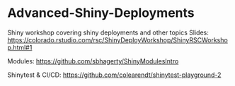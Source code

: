 # Advanced-Shiny-Deployments
Shiny workshop covering shiny deployments and other topics
Slides: 
https://colorado.rstudio.com/rsc/ShinyDeployWorkshop/ShinyRSCWorkshop.html#1

Modules:
https://github.com/sbhagerty/ShinyModulesIntro

Shinytest & CI/CD:
https://github.com/colearendt/shinytest-playground-2

